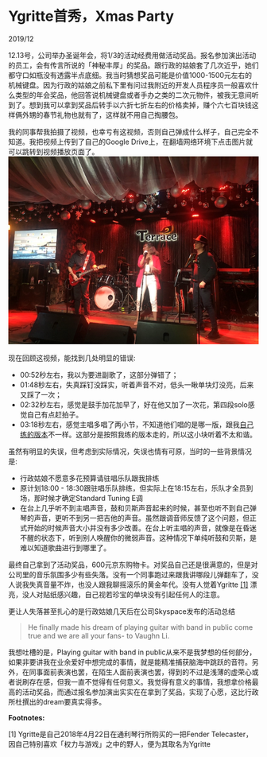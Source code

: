<!--0-->
# Ygritte首秀，Xmas Party

2019/12

12.13号，公司举办圣诞年会，将1/3的活动经费用做活动奖品。报名参加演出活动的员工，会有传言所说的「神秘丰厚」的奖品。跟行政的姑娘套了几次近乎，她们都守口如瓶没有透露半点底细。我当时猜想奖品可能是价值1000-1500元左右的机械键盘。因为行政的姑娘之前私下里有问过我附近的开发人员程序员一般喜欢什么类型的年会奖品，他回答说机械键盘或者手办之类的二次元物件，被我无意间听到了。想到我可以拿到奖品后转手以六折七折左右的价格卖掉，赚个六七百块钱这样俩外甥的春节礼物也就有了，这样就不用自己掏腰包。

我的同事帮我拍摄了视频，也幸亏有这视频，否则自己弹成什么样子，自己完全不知道。我把视频上传到了自己的Google Drive上，在翻墙网络环境下点击图片就可以跳转到视频播放页面了。
[![XmasParty](YgritteFirstShow/XmasParty.jpeg)](https://drive.google.com/file/d/1mfsFi69Dfq4mp_fTljZTH59nMki50SSn/view)

现在回顾这视频，能找到几处明显的错误: 

* 00:52秒左右，我以为要进副歌了，这部分弹错了；
* 01:48秒左右，失真踩钉没踩实，听着声音不对，低头一瞅单块灯没亮，后来又踩了一次；
* 02:32秒左右，感觉是鼓手加花加早了，好在他又加了一次花，第四段solo感觉自己有点赶拍子。
* 03:18秒左右，感觉主唱多唱了两小节，不知道他们唱的是哪一版，跟我[自己练的版本](https://www.youtube.com/watch?v=zuRCGllbog8)不一样。这部分是按照我练的版本走的，所以这小块听着不太和谐。


虽然有明显的失误，但考虑到实际情况，失误也情有可原，当时的一些背景情况是:
* 行政姑娘不愿意多花预算请驻唱乐队跟我排练
* 原计划18:00 - 18:30跟驻唱乐队排练，但实际上在18:15左右，乐队才全员到场，那时候才确定Standard Tuning E调
* 在台上几乎听不到主唱声音，鼓和贝斯声音起来的时候，甚至也听不到自己弹琴的声音，更听不到另一把吉他的声音。虽然跟调音师反馈了这个问题，但正式开始的时候声音大小并没有多少改善。在台上听主唱的声音，就像是在昏迷不醒的状态下，听到别人唤醒你的微弱声音。这种情况下单纯听鼓和贝斯，是难以知道歌曲进行到哪里了。

最终自己拿到了活动奖品，600元京东购物卡。对奖品自己还是很满意的，但是对公司里的音乐氛围多少有些失落。没有一个同事跑过来跟我讲哪段儿弹翻车了，没人说我失真音量不炸，也没人跟我聊摇滚乐的黄金年代。没有人觉着Ygritte [\[1\]](#fn1) 漂亮，没人对贴纸感兴趣，自己视若珍宝的单块没有引起任何人的注意。

更让人失落甚至扎心的是行政姑娘几天后在公司Skyspace发布的活动总结
> He finally made his dream of playing guitar with band in public come true and we are all your fans- to Vaughn Li.

我想吐槽的是，Playing guitar with band in public从来不是我梦想的任何部分，如果非要讲我在业余爱好中想完成的事情，就是能精准捕获脑海中跳跃的音符。另外，在同事面前表演也罢，在陌生人面前表演也罢，得到的不过是浅薄的虚荣心或者说刷存在感，但我一直不觉得有任何意义。我觉得有意义的事情，我想拿价格最高的活动奖品，而通过报名参加演出实实在在拿到了奖品，实现了心愿，这比行政所杜撰出的dream要真实得多。

**Footnotes:**

<a id="fn1">[1]</a> Ygritte是自己2018年4月22日在通利琴行所购买的一把Fender Telecaster，因自己特别喜欢「权力与游戏」之中的野人，便为其取名为Ygritte